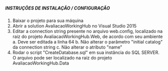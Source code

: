 ##### INSTRUÇÕES DE INSTALAÇÃO / CONFIGURAÇÃO #####

1. Baixar o projeto para sua máquina
2. Abrir a solution AvaliacaoWorkingHub no Visual Studio 2015
3. Editar a connection string presente no arquivo web.config, localizado na raiz do projeto AvaliacaoWorkingHub.Web, de acordo com seu ambiente
	a. Deve ser editada a linha 64
	b. Não alterar o parâmetro "initial catalog" da connection string
	c. Não alterar o atributo "name"
4. Rodar o script "CreateDatabase.sql" em sua instância do SQL SERVER. O arquivo pode ser localizado na raiz do projeto AvaliacaoWorkingHub.Data